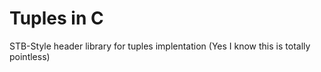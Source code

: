 # Tuples in C

STB-Style header library for tuples implentation
(Yes I know this is totally pointless)